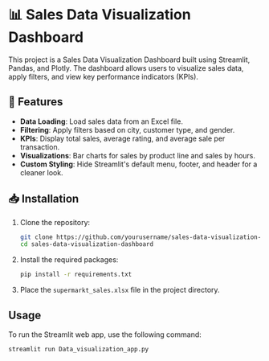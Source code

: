 # 📊 Sales Data Visualization Dashboard

This project is a Sales Data Visualization Dashboard built using Streamlit, Pandas, and Plotly. The dashboard allows users to visualize sales data, apply filters, and view key performance indicators (KPIs).

## 🚀 Features

- **Data Loading**: Load sales data from an Excel file.
- **Filtering**: Apply filters based on city, customer type, and gender.
- **KPIs**: Display total sales, average rating, and average sale per transaction.
- **Visualizations**: Bar charts for sales by product line and sales by hours.
- **Custom Styling**: Hide Streamlit's default menu, footer, and header for a cleaner look.

## 📥 Installation

1. Clone the repository:
    ```sh
    git clone https://github.com/yourusername/sales-data-visualization-dashboard.git
    cd sales-data-visualization-dashboard
    ```

2. Install the required packages:
    ```sh
    pip install -r requirements.txt
    ```

3. Place the `supermarkt_sales.xlsx` file in the project directory.

## Usage

To run the Streamlit web app, use the following command:
```sh
streamlit run Data_visualization_app.py
